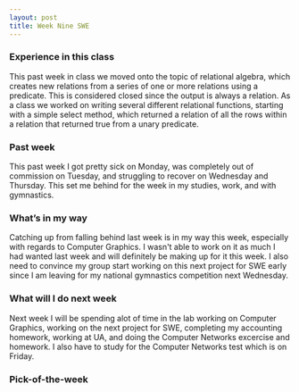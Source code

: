 ```yaml
---
layout: post
title: Week Nine SWE
---
```


### Experience in this class 
This past week in class we moved onto the topic of relational algebra, which creates new relations from a series of one or more relations using a predicate. This is considered closed since the output is always a relation. As a class we worked on writing several different relational functions, starting with a simple select method, which returned a relation of all the rows within a relation that returned true from a unary predicate. 


### Past week  
This past week I got pretty sick on Monday, was completely out of commission on Tuesday, and struggling to recover on Wednesday and Thursday. This set me behind for the week in my studies, work, and with gymnastics. 

### What’s in my way
Catching up from falling behind last week is in my way this week, especially with regards to Computer Graphics. I wasn't able to work on it as much I had wanted last week and will definitely be making up for it this week. I also need to convince my group start working on this next project for SWE early since I am leaving for my national gymnastics competition next Wednesday. 

### What will I do next week
Next week I will be spending alot of time in the lab working on Computer Graphics, working on the next project for SWE, completing my accounting homework, working at UA, and doing the Computer Networks excercise and homework. I also have to study for the Computer Networks test which is on Friday.

### Pick-of-the-week

